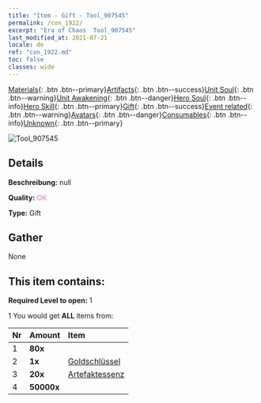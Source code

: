 ```yaml
---
title: "Item - Gift - Tool_907545"
permalink: /con_1922/
excerpt: "Era of Chaos  Tool_907545"
last_modified_at: 2021-07-21
locale: de
ref: "con_1922.md"
toc: false
classes: wide
---
```

 [Materials](/ItemsDE/){: .btn .btn--primary}[Artifacts](/ItemsDE/Artifacts/){: .btn .btn--success}[Unit Soul](/ItemsDE/UnitSoul/){: .btn .btn--warning}[Unit Awakening](/ItemsDE/UnitAwakening/){: .btn .btn--danger}[Hero Soul](/ItemsDE/HeroSoul/){: .btn .btn--info}[Hero Skill](/ItemsDE/HeroSkill/){: .btn .btn--primary}[Gift](/ItemsDE/Gift/){: .btn .btn--success}[Event related](/ItemsDE/Events/){: .btn .btn--warning}[Avatars](/ItemsDE/Avatars/){: .btn .btn--danger}[Consumables](/ItemsDE/Consumables/){: .btn .btn--info}[Unknown](/ItemsDE/Unknown/){: .btn .btn--primary}

 ![Tool_907545](/images/t/i_907219.png)

## Details
 **Beschreibung:** null

 **Quality:** <span style="color: #DA70D6">OK</span>

 **Type:** Gift

## Gather

  None

## This item contains:

 **Required Level to open:** 1

 1 You would get **ALL** items  from:

  | Nr | Amount |     Item    |
  |:---|:-------|:------------|
  | 1 |  **80x** | <i class="fas fa-gem"/> |  | 
  | 2 |  **1x** | [Goldschlüssel](/ItemsDE/con_783/) |  | 
  | 3 |  **20x** | [Artefaktessenz](/ItemsDE/con_905/) |  | 
  | 4 |  **50000x** | <i class="fas fa-coins"/> |  | 
